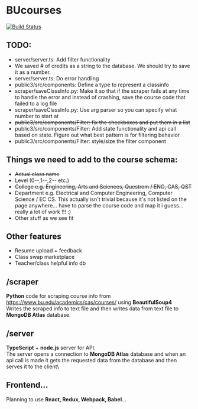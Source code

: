 # BUcourses

[![Build Status](https://travis-ci.org/quinnyyy/bucourses.svg?branch=master)](https://travis-ci.org/quinnyyy/bucourses)


## TODO:
* server/server.ts: Add filter functionality
* We saved # of credits as a string to the database. We should try to save it as a number.
* server/server.ts: Do error handling
* public3/src/components: Define a type to represent a classinfo
* scraper/saveClassInfo.py: Make it so that if the scraper fails at any time to handle the error and instead of crashing, save the course code that failed to a log file
* scraper/saveClassInfo.py: Use arg parser so you can specify what number to start at
* ~~public3/src/components/Filter: fix the checkboxes and put them in a list~~
* public3/src/components/Filter: Add state functionality and api call based on state. Figure out what best pattern is for filtering behavior
* public3/src/components/Filter: style/size the filter component

## Things we need to add to the course schema:
* ~~Actual class name~~ 
* Level (0--,1--,2-- etc.)
* ~~College e.g. Engineering, Arts and Sciences, Questrom / ENG, CAS, QST~~
* Department e.g. Electrical and Computer Engineering, Computer Science / EC CS. This actually isn't trivial because it's not listed on the page anywhere... have to parse the course code and map it i guess... really a lot of work !!! :)
* Other stuff as we see fit

## Other features
* Resume upload + feedback
* Class swap marketplace
* Teacher/class helpful info db

## /scraper
**Python** code for scraping course info from https://www.bu.edu/academics/cas/courses/ using **BeautifulSoup4**  
Writes the scraped info to text file and then writes data from text file to **MongoDB Atlas** database.

## /server
**TypeScript** + **node.js** server for API.  
The server opens a connection to **MongoDB Atlas** database and when an api call is made it gets the requested data from the database and then serves it to the client\

## Frontend...
Planning to use **React, Redux, Webpack, Babel**...

